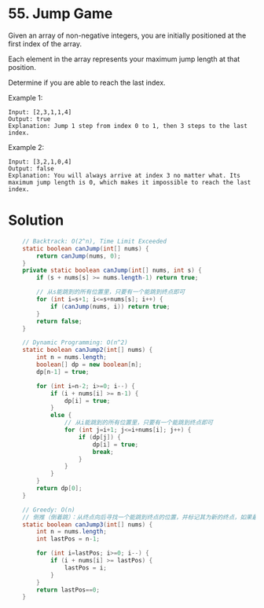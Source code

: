 # 55. Jump Game

Given an array of non-negative integers, you are initially positioned at the first index of the array.

Each element in the array represents your maximum jump length at that position.

Determine if you are able to reach the last index.

Example 1:

```
Input: [2,3,1,1,4]
Output: true
Explanation: Jump 1 step from index 0 to 1, then 3 steps to the last index.
```

Example 2:

```
Input: [3,2,1,0,4]
Output: false
Explanation: You will always arrive at index 3 no matter what. Its maximum jump length is 0, which makes it impossible to reach the last index.
```

# Solution

```java
	// Backtrack: O(2^n), Time Limit Exceeded
    static boolean canJump(int[] nums) {
        return canJump(nums, 0);
    }
    private static boolean canJump(int[] nums, int s) {
        if (s + nums[s] >= nums.length-1) return true;

        // 从s能跳到的所有位置里，只要有一个能跳到终点即可
        for (int i=s+1; i<=s+nums[s]; i++) {
            if (canJump(nums, i)) return true;
        }
        return false;
    }

    // Dynamic Programming: O(n^2)
    static boolean canJump2(int[] nums) {
        int n = nums.length;
        boolean[] dp = new boolean[n];
        dp[n-1] = true;

        for (int i=n-2; i>=0; i--) {
            if (i + nums[i] >= n-1) {
                dp[i] = true;
            }
            else {
                // 从i能跳到的所有位置里，只要有一个能跳到终点即可
                for (int j=i+1; j<=i+nums[i]; j++) {
                    if (dp[j]) {
                        dp[i] = true;
                        break;
                    }
                }
            }
        }
        return dp[0];
    }

    // Greedy: O(n)
    // 倒推（倒着跳）：从终点向后寻找一个能跳到终点的位置，并标记其为新的终点，如果最后终点在0的位置则OK
    static boolean canJump3(int[] nums) {
        int n = nums.length;
        int lastPos = n-1;

        for (int i=lastPos; i>=0; i--) {
            if (i + nums[i] >= lastPos) {
                lastPos = i;
            }
        }
        return lastPos==0;
    }
```